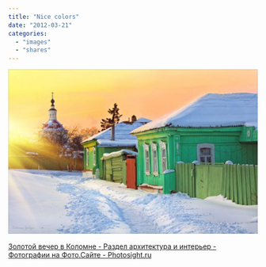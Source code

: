 ```yaml
---
title: "Nice colors"
date: "2012-03-21"
categories: 
  - "images"
  - "shares"
---
```


![](images/tumblr_m0x78wjg301qz4vrlo1_1280-1024x674.jpg)

[Золотой вечер в Коломне - Раздел архитектура и интерьер - Фотографии на Фото.Сайте - Photosight.ru](http://www.photosight.ru/photos/4551476/?from_member)
